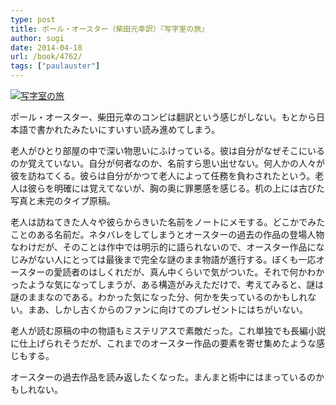 ```yaml
---
type: post
title: ポール・オースター（柴田元幸訳）『写字室の旅』
author: sugi
date: 2014-04-18
url: /book/4762/
tags: ["paulauster"]
---
```

<a href="http://www.amazon.co.jp/exec/obidos/ASIN/410521716X/chezsugi-22/ref=nosim/" onclick="_gaq.push(['_trackEvent', 'outbound-article', 'http://www.amazon.co.jp/exec/obidos/ASIN/410521716X/chezsugi-22/ref=nosim/', '']);" name="amazletlink" target="_blank"><img src="http://i1.wp.com/ecx.images-amazon.com/images/I/41RLp0w-J0L._SL160_.jpg?w=660" alt="写字室の旅" class="alignleft"  data-recalc-dims="1" /></a>

ポール・オースター、柴田元幸のコンビは翻訳という感じがしない。もとから日本語で書かれたみたいにすいすい読み進めてしまう。

老人がひとり部屋の中で深い物思いにふけっている。彼は自分がなぜそこにいるのか覚えていない。自分が何者なのか、名前すら思い出せない。何人かの人々が彼を訪ねてくる。彼らは自分がかつて老人によって任務を負わされたという。老人は彼らを明確には覚えてないが、胸の奥に罪悪感を感じる。机の上には古びた写真と未完のタイプ原稿。

老人は訪ねてきた人々や彼らからきいた名前をノートにメモする。どこかでみたことのある名前だ。ネタバレをしてしまうとオースターの過去の作品の登場人物なわけだが、そのことは作中では明示的に語られないので、オースター作品になじみがない人にとっては最後まで完全な謎のまま物語が進行する。ぼくも一応オースターの愛読者のはしくれだが、真ん中くらいで気がついた。それで何かわかったような気になってしまうが、ある構造がみえただけで、考えてみると、謎は謎のままなのである。わかった気になった分、何かを失っているのかもしれない。まあ、しかし古くからのファンに向けてのプレゼントにはちがいない。

老人が読む原稿の中の物語もミステリアスで素敵だった。これ単独でも長編小説に仕上げられそうだが、これまでのオースター作品の要素を寄せ集めたような感じもする。

オースターの過去作品を読み返したくなった。まんまと術中にはまっているのかもしれない。
